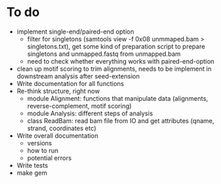 # To do

- implement single-end/paired-end option
	- filter for singletons (samtools view -f 0x08 unmmaped.bam > singletons.txt), get some kind of preparation script to prepare singletons and unmapped.fastq from unmapped.bam
	- need to check whether everything works with paired-end-option
- clean up motif scoring to trim alignments, needs to be implement in downstream analysis after seed-extension 
- Write documentation for all functions
- Re-think structure, right now
	- module Alignment: functions that manipulate data (alignments, reverse-complement, motif scoring)	
	- module Analysis: different steps of analysis
	- class ReadBam: read bam file from IO and get attributes (qname, strand, coordinates etc)
- Write overall documentation
	- versions
	- how to run
	- potential errors
- Write tests
- make gem